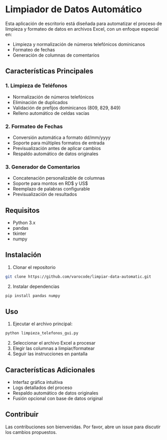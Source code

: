 # Limpiador de Datos Automático

Esta aplicación de escritorio está diseñada para automatizar el proceso de limpieza y formateo de datos en archivos Excel, con un enfoque especial en:

- Limpieza y normalización de números telefónicos dominicanos
- Formateo de fechas
- Generación de columnas de comentarios

## Características Principales

### 1. Limpieza de Teléfonos
- Normalización de números telefónicos
- Eliminación de duplicados
- Validación de prefijos dominicanos (809, 829, 849)
- Relleno automático de celdas vacías

### 2. Formateo de Fechas
- Conversión automática a formato dd/mm/yyyy
- Soporte para múltiples formatos de entrada
- Previsualización antes de aplicar cambios
- Respaldo automático de datos originales

### 3. Generador de Comentarios
- Concatenación personalizable de columnas
- Soporte para montos en RD$ y US$
- Reemplazo de palabras configurable
- Previsualización de resultados

## Requisitos
- Python 3.x
- pandas
- tkinter
- numpy

## Instalación
1. Clonar el repositorio
```bash
git clone https://github.com/varocode/limpiar-data-automatic.git
```

2. Instalar dependencias
```bash
pip install pandas numpy
```

## Uso
1. Ejecutar el archivo principal:
```bash
python limpieza_telefonos_gui.py
```

2. Seleccionar el archivo Excel a procesar
3. Elegir las columnas a limpiar/formatear
4. Seguir las instrucciones en pantalla

## Características Adicionales
- Interfaz gráfica intuitiva
- Logs detallados del proceso
- Respaldo automático de datos originales
- Fusión opcional con base de datos original

## Contribuir
Las contribuciones son bienvenidas. Por favor, abre un issue para discutir los cambios propuestos. 